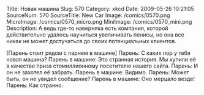 Title: Новая машина 
Slug: 570 
Category: xkcd 
Date: 2009-05-26 10:21:05 
SourceNum: 570 
SourceTitle: New Car 
Image: /comics/0570.png 
MicroImage: /comics/0570_micro.png 
MiniImage: /comics/0570_mini.png 
Description: А ведь где-то наверняка есть компания, которой действительно удалось
научиться увеличивать пенисы, но она все никак не может достучаться до
своих потенциальных клиентов.  

[Парень стоит рядом с парнем в машине]
Парень: С каких пор у тебя новая машина?
Парень в машине: Это странная история. Мы купили её в качестве приза стомиллионному посетителю нашего сайта.
Парень: И он не захотел её забрать.
Парень в машине: Видимо.
Парень: Может быть, он не увидел сообщение?
Парень в машине: Оно мерцало везде!
Парень: Как странно.